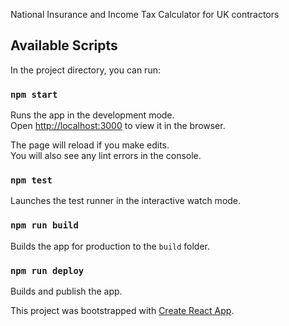 National Insurance and Income Tax Calculator for UK contractors

## Available Scripts

In the project directory, you can run:

### `npm start`

Runs the app in the development mode.<br>
Open [http://localhost:3000](http://localhost:3000) to view it in the browser.

The page will reload if you make edits.<br>
You will also see any lint errors in the console.

### `npm test`

Launches the test runner in the interactive watch mode.

### `npm run build`

Builds the app for production to the `build` folder.<br>


### `npm run deploy`

Builds and publish the app.<br>

This project was bootstrapped with [Create React App](https://github.com/facebook/create-react-app).
